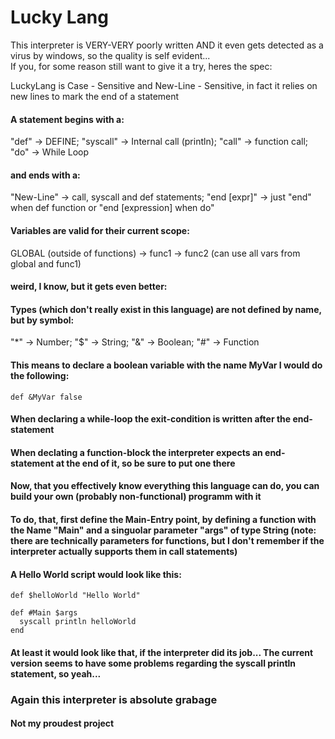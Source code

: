 # Lucky Lang  
  
This interpreter is VERY-VERY poorly written AND it even gets detected as a virus by windows, so the quality is self evident...  
If you, for some reason still want to give it a try, heres the spec:  
  
LuckyLang is Case - Sensitive and New-Line - Sensitive, in fact it relies on new lines to mark the end of a statement  

#### A statement begins with a:  
  
"def" -> DEFINE; "syscall" -> Internal call (println); "call" -> function call; "do" -> While Loop
  
#### and ends with a:  
  
"New-Line" -> call, syscall and def statements; "end \[expr\]" -> just "end" when def function or "end \[expression\] when do"  
  
#### Variables are valid for their current scope:  
  
GLOBAL (outside of functions) -> func1 -> func2 (can use all vars from global and func1)  
  
#### weird, I know, but it gets even better:  
#### Types (which don't really exist in this language) are not defined by name, but by symbol:  
  
"*" -> Number; "$" -> String; "&" -> Boolean; "#" -> Function
  
#### This means to declare a boolean variable with the name MyVar I would do the following:  
```
def &MyVar false
```  
#### When declaring a while-loop the exit-condition is written after the end-statement
#### When declating a function-block the interpreter expects an end-statement at the end of it, so be sure to put one there
  
#### Now, that you effectively know everything this language can do, you can build your own (probably non-functional) programm with it   
#### To do, that, first define the Main-Entry point, by defining a function with the Name "Main" and a singuolar parameter "args" of type String (note: there are technically parameters for functions, but I don't remember if the interpreter actually supports them in call statements)
#### A Hello World script would look like this:  
```
def $helloWorld "Hello World"
 
def #Main $args
  syscall println helloWorld
end
```  
#### At least it would look like that, if the interpreter did its job... The current version seems to have some problems regarding the syscall println statement, so yeah...  
### Again this interpreter is absolute grabage  
#### Not my proudest project
